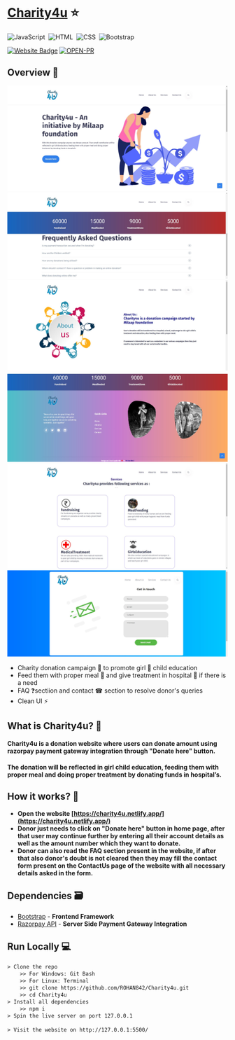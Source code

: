# [Charity4u](https://charity4u.netlify.app/) ⭐

![JavaScript](https://img.shields.io/badge/Powered%20By-JavaScript-F7DF1E?style=for-the-badge&logo=&logoColor)&nbsp;
![HTML](https://img.shields.io/badge/HTML5-E34F26?style=for-the-badge&logo=&logoColor=white)&nbsp;
![CSS](https://img.shields.io/badge/CSS-239120?&style=for-the-badge&logo=&logoColor=white)&nbsp;
![Bootstrap](https://img.shields.io/badge/Bootstrap-563D7C?style=for-the-badge&logo=&logoColor=white)&nbsp;<br/>



[![Website Badge](https://img.shields.io/badge/Visit-Now-green?style=for-the-badge&logo=vercel)](https://charity4u.netlify.app/)
[![OPEN-PR](https://img.shields.io/badge/Open%20For-PR-orange?style=for-the-badge&logo=github)](https://github.com/ROHAN842/Charity4u)

## Overview 👀
<img src="images/Charity1.jpg">
<img src="images/Charity5.jpg">
<img src="images/Charity4.jpg">
<img src="images/Charity2.jpg">
<img src="images/Charity3.jpg">
<img src="images/Charity6.jpg">


- Charity donation campaign 💸 to promote girl 👧 child education
- Feed them with proper meal 🍔 and give treatment in hospital 🏥 if there is a need 
- FAQ ❓sectiion and contact ☎ section to resolve donor's queries
- Clean UI ⚡

## What is Charity4u? 🤔

#### Charity4u is a donation website where users can donate amount using razorpay payment gateway integration through "Donate here" button.
#### The donation will be reflected in girl child education, feeding them with proper meal and doing proper treatment by donating funds in hospital’s. 


## How it works? 🤔
- **Open the website [https://charity4u.netlify.app/](https://charity4u.netlify.app/)**
- **Donor just needs to click on "Donate here" button in home page, after that user may continue further by entering all their account details as well as the amount number which they want to donate.**
- **Donor can also read the FAQ section present in the website, if after that also donor's doubt is not cleared then they may fill the contact form present on the ContactUs page of the website with all necessary details asked in the form.**


## Dependencies 🗃

- [Bootstrap](https://getbootstrap.com/docs/3.3/getting-started/) - **Frontend Framework**
- [Razorpay API](https://razorpay.com/) - **Server Side Payment Gateway Integration**

## Run Locally 💻

```
> Clone the repo
    >> For Windows: Git Bash
    >> For Linux: Terminal
    >> git clone https://github.com/ROHAN842/Charity4u.git
    >> cd Charity4u
> Install all dependencies
    >> npm i
> Spin the live server on port 127.0.0.1

> Visit the website on http://127.0.0.1:5500/
    
```

